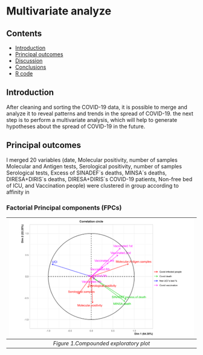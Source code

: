 # Multivariate analyze

## Contents
-   [Introduction](#introduction)
-   [Principal outcomes](#principal-outcomes)
-   [Discussion](##discussion)
-   [Conclusions](#conclusions)
-   [R code](#r-code)

## Introduction
After cleaning and sorting the COVID-19 data, it is possible to merge and analyze it to reveal patterns and trends in the spread of COVID-19. the next step is to perform a multivariate analysis, which will help to generate hypotheses about the spread of COVID-19 in the future.

## Principal outcomes
I merged 20 variables (date, Molecular positivity, number of samples  Molecular and Antigen tests, Serological positivity, number of samples  Serological tests, Excess of SINADEF´s deaths, MINSA´s deaths, DIRESA+DIRIS´s deaths, DIRESA+DIRIS´s COVID-19 patients, Non-free bed of ICU, and Vaccination people) were clustered in group according to affinity in 
                 
                
### Factorial Principal components (FPCs)

|[![Figure .1](plotting/AMV.biplot.png)](https://github.com/jasb3110/COVIDPERU/blob/1ee55684f2eadadde76548a45d09be429252cf5f/plotting/AMV.biplot.png?raw=true)|
|:----------------------------------------------------------------------------:|
|*Figure 1.Compounded exploratory plot*|